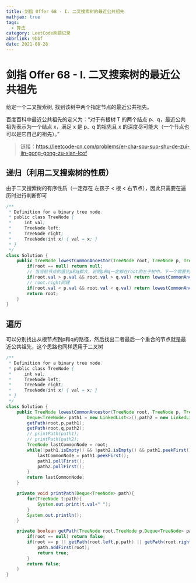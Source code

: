 ```yaml
---
title: 剑指 Offer 68 - I. 二叉搜索树的最近公共祖先
mathjax: true
tags:
  - 算法
category: LeetCode刷题记录
abbrlink: 9bbf
date: 2021-08-28
---
```

# 剑指 Offer 68 - I. 二叉搜索树的最近公共祖先

给定一个二叉搜索树, 找到该树中两个指定节点的最近公共祖先。

百度百科中最近公共祖先的定义为：“对于有根树 T 的两个结点 p、q，最近公共祖先表示为一个结点 x，满足 x 是 p、q 的祖先且 x 的深度尽可能大（一个节点也可以是它自己的祖先）。”

> 链接：https://leetcode-cn.com/problems/er-cha-sou-suo-shu-de-zui-jin-gong-gong-zu-xian-lcof

<!-- more -->

## 递归（利用二叉搜索树的性质）

由于二叉搜索树的有序性质（一定存在 左孩子 < 根 < 右节点），因此只需要在遍历时进行判断即可

```java
/**
 * Definition for a binary tree node.
 * public class TreeNode {
 *     int val;
 *     TreeNode left;
 *     TreeNode right;
 *     TreeNode(int x) { val = x; }
 * }
 */
class Solution {
    public TreeNode lowestCommonAncestor(TreeNode root, TreeNode p, TreeNode q) {
        if(root == null) return null;
      	// 当当前节点的值比p和q都大，说明p和q一定都在root的左子树中，下一个需要判断root.left
        if(root.val > p.val && root.val > q.val) return lowestCommonAncestor(root.left,p,q);
      	// root.right同理
        if(root.val < p.val && root.val < q.val) return lowestCommonAncestor(root.right,p,q);
        return root;
    }
}
```



## 遍历

可以分别找出从根节点到p和q的路径，然后找出二者最后一个重合的节点就是最近公共祖先，这个思路也同样适用于二叉树

```java
/**
 * Definition for a binary tree node.
 * public class TreeNode {
 *     int val;
 *     TreeNode left;
 *     TreeNode right;
 *     TreeNode(int x) { val = x; }
 * }
 */
class Solution {
    public TreeNode lowestCommonAncestor(TreeNode root, TreeNode p, TreeNode q) {
        Deque<TreeNode> path1 = new LinkedList<>(),path2 = new LinkedList<>();
        getPath(root,p,path1);
        getPath(root,q,path2);
        // printPath(path1);
        // printPath(path2);
        TreeNode lastCommonNode = root;
        while(!path1.isEmpty() && !path2.isEmpty() && path1.peekFirst() == path2.peekFirst()){
            lastCommonNode = path1.peekFirst();
            path1.pollFirst();
            path2.pollFirst();
        }
        return lastCommonNode;
    }

    private void printPath(Deque<TreeNode> path){
        for(TreeNode t:path){
            System.out.print(t.val+" ");
        }
        System.out.println();
    }

    private boolean getPath(TreeNode root,TreeNode p,Deque<TreeNode> path){
        if(root == null) return false;
        if(root == p || getPath(root.left,p,path) || getPath(root.right,p,path)) {
            path.addFirst(root);
            return true;
        }
        return false;
    }
}
```

